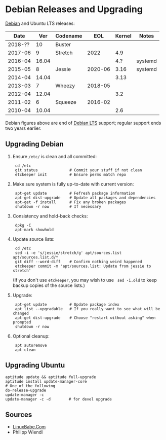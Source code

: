Debian Releases and Upgrading
=============================

[Debian][debrel] and Ubuntu LTS releases:

| Date    | Ver   | Codename | EOL      | Kernel | Notes
| --------|-------|----------|----------|--------|---------------
| 2018-?? | 10    | Buster   |          |        |
| 2017-06 | 9     | Stretch  | 2022     | 4.9    |
| 2016-04 | 16.04 |          |          | 4.?    | systemd
| 2015-05 | 8     | Jessie   | 2020-06  | 3.16   | systemd
| 2014-04 | 14.04 |          |          | 3.13   |
| 2013-03 | 7     | Wheezy   | 2018-05  |        |
| 2012-04 | 12.04 |          |          | 3.2    |
| 2011-02 | 6     | Squeeze  | 2016-02  |        |
| 2010-04 | 10.04 |          |          | 2.6    |

Debian figures above are end of [Debian LTS] support; regular support
ends two years earlier.


Upgrading Debian
----------------

1. Ensure `/etc/` is clean and all committed:

        cd /etc
        git status              # Commit your stuff if not clean
        etckeeper init          # Ensure perms match repo

2. Make sure system is fully up-to-date with current version:

        apt-get update          # Fefresh package information
        apt-get dist-upgrade    # Update all packages and dependencies
        apt-get -f install      # Fix any broken packages
        shutdown -r now         # If necessary

3. Consistency and hold-back checks:

        dpkg -C
        apt-mark showhold

4. Update source lists:

        cd /etc
        sed -i -e 's/jessie/stretch/g' apt/sources.list apt/sources.list.d/*
        git diff --word-diff    # Confirm nothing weird happened
        etckeeper commit -m 'apt/sources.list: Update from jessie to stretch'

    (If you don't use `etckeeper`, you may wish to use ` sed -i.old`
    to keep backup copies of the source lists.)

5. Upgrade:

        apt-get update          # Update package index
        apt list --upgradable   # If you really want to see what will be changed
        apt-get dist-upgrade    # Choose "restart without asking" when prompted
        shutdown -r now

6. Optional cleanup:

        apt autoremove
        apt-clean


Upgrading Ubuntu
----------------

    aptitude update && aptitude full-upgrade
    aptitude install update-manager-core
    # One of the following
    do-release-upgrade
    update-manager -c
    update-manager -c -d        # for devel upgrade


Sources
-------

* [LinuxBabe.Com](
https://www.linuxbabe.com/debian/upgrade-debian-8-jessie-to-debian-9-stretch)
* Philipp Wiendl



[Debian LTS]: https://wiki.debian.org/LTS
[debrel]: https://wiki.debian.org/DebianReleases
